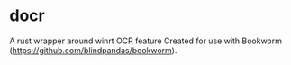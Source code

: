 # docr
A rust wrapper around winrt OCR feature
Created for use with Bookworm (https://github.com/blindpandas/bookworm).
